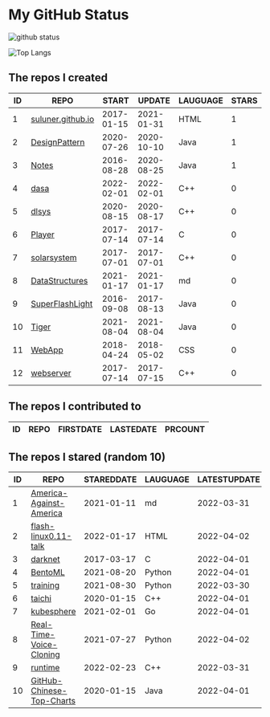 # My GitHub Status

<img src="https://github-readme-stats-1.yihong0618.vercel.app/api?username=ThaddeusJiang&show_icons=true&&&hide_title=true&count_private=true" alt="github status" />

![Top Langs](https://github-readme-stats-1.yihong0618.vercel.app/api/top-langs/?username=ThaddeusJiang&layout=compact)

<!--START_SECTION:my_github-->
## The repos I created
| ID |                               REPO                                |   START    |   UPDATE   | LAUGUAGE | STARS |
|----|-------------------------------------------------------------------|------------|------------|----------|-------|
|  1 | [suluner.github.io](https://github.com/suluner/suluner.github.io) | 2017-01-15 | 2021-01-31 | HTML     |     1 |
|  2 | [DesignPattern](https://github.com/suluner/DesignPattern)         | 2020-07-26 | 2020-10-10 | Java     |     1 |
|  3 | [Notes](https://github.com/suluner/Notes)                         | 2016-08-28 | 2020-08-25 | Java     |     1 |
|  4 | [dasa](https://github.com/suluner/dasa)                           | 2022-02-01 | 2022-02-01 | C++      |     0 |
|  5 | [dlsys](https://github.com/suluner/dlsys)                         | 2020-08-15 | 2020-08-17 | C++      |     0 |
|  6 | [Player](https://github.com/suluner/Player)                       | 2017-07-14 | 2017-07-14 | C        |     0 |
|  7 | [solarsystem](https://github.com/suluner/solarsystem)             | 2017-07-01 | 2017-07-01 | C++      |     0 |
|  8 | [DataStructures](https://github.com/suluner/DataStructures)       | 2021-01-17 | 2021-01-17 | md       |     0 |
|  9 | [SuperFlashLight](https://github.com/suluner/SuperFlashLight)     | 2016-09-08 | 2017-08-13 | Java     |     0 |
| 10 | [Tiger](https://github.com/suluner/Tiger)                         | 2021-08-04 | 2021-08-04 | Java     |     0 |
| 11 | [WebApp](https://github.com/suluner/WebApp)                       | 2018-04-24 | 2018-05-02 | CSS      |     0 |
| 12 | [webserver](https://github.com/suluner/webserver)                 | 2017-07-14 | 2017-07-15 | C++      |     0 |

## The repos I contributed to
| ID | REPO | FIRSTDATE | LASTEDATE | PRCOUNT |
|----|------|-----------|-----------|---------|

## The repos I stared (random 10)
| ID |                                         REPO                                         | STAREDDATE | LAUGUAGE | LATESTUPDATE |
|----|--------------------------------------------------------------------------------------|------------|----------|--------------|
|  1 | [America-Against-America](https://github.com/zealotCE/America-Against-America)       | 2021-01-11 | md       | 2022-03-31   |
|  2 | [flash-linux0.11-talk](https://github.com/sunym1993/flash-linux0.11-talk)            | 2022-01-17 | HTML     | 2022-04-02   |
|  3 | [darknet](https://github.com/pjreddie/darknet)                                       | 2017-03-17 | C        | 2022-04-01   |
|  4 | [BentoML](https://github.com/bentoml/BentoML)                                        | 2021-08-20 | Python   | 2022-04-01   |
|  5 | [training](https://github.com/mlcommons/training)                                    | 2021-08-30 | Python   | 2022-03-30   |
|  6 | [taichi](https://github.com/taichi-dev/taichi)                                       | 2020-01-15 | C++      | 2022-04-01   |
|  7 | [kubesphere](https://github.com/kubesphere/kubesphere)                               | 2021-02-01 | Go       | 2022-04-01   |
|  8 | [Real-Time-Voice-Cloning](https://github.com/CorentinJ/Real-Time-Voice-Cloning)      | 2021-07-27 | Python   | 2022-04-02   |
|  9 | [runtime](https://github.com/tensorflow/runtime)                                     | 2022-02-23 | C++      | 2022-03-31   |
| 10 | [GitHub-Chinese-Top-Charts](https://github.com/GrowingGit/GitHub-Chinese-Top-Charts) | 2020-01-15 | Java     | 2022-04-01   |

<!--END_SECTION:my_github-->